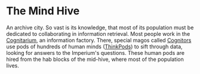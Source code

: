 The Mind Hive
=============

An archive city. So vast is its knowledge, that most of its population must be dedicated to collaborating in information retrieval.
Most people work in the [Cognitarium](cognitarium.md), an information factory.
There, special magos called [Cognitors](../ocupations/cognitor.md) use pods of hundreds of human minds ([ThinkPods](../artefacts/thinkpod.md)) to sift through data, looking for answers to the Imperium's questions.
These human pods are hired from the hab blocks of the mid-hive, where most of the population lives.
